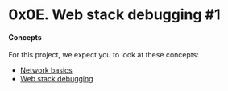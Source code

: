 # 0x0E. Web stack debugging #1

#### Concepts

For this project, we expect you to look at these concepts:

- [Network basics](https://intranet.alxswe.com/concepts/33)
- [Web stack debugging](https://intranet.alxswe.com/concepts/68)
